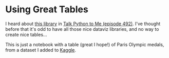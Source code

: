 # Using Great Tables

I heard about [this library](https://posit-dev.github.io/great-tables/articles/intro.html) in [Talk Python to Me (episode 492)](https://talkpython.fm/episodes/show/492/great-tables). I've thought before that it's odd to have all those nice dataviz libraries, and no way to create nice tables... 

This is just a notebook with a table (great I hope!) of Paris Olympic medals, from a dataset I added to [Kaggle](https://www.kaggle.com/datasets/ericnarro/all-olympic-medals-until-2024-before-paris-games). 
